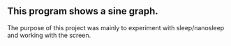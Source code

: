 ## This program shows a sine graph.
The purpose of this project was mainly to experiment with sleep/nanosleep
and working with the screen.